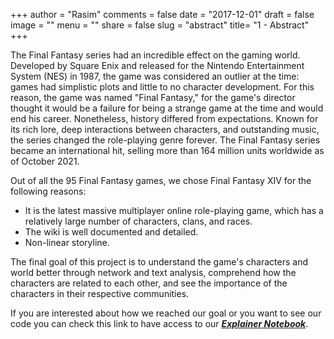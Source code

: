 +++
author = "Rasim"
comments = false
date = "2017-12-01"
draft = false
image = ""
menu = ""
share = false
slug = "abstract"
title= "1 - Abstract"
+++

The Final Fantasy series had an incredible effect on the gaming world. Developed by Square Enix and released for the Nintendo Entertainment System (NES) in 1987, the game was considered an outlier at the time: games had simplistic plots and little to no character development. For this reason, the game was named "Final Fantasy," for the game's director thought it would be a failure for being a strange game at the time and would end his career. Nonetheless, history differed from expectations. Known for its rich lore, deep interactions between characters, and outstanding music, the series changed the role-playing genre forever. The Final Fantasy series became an international hit, selling more than 164 million units worldwide as of October 2021.

Out of all the 95 Final Fantasy games, we chose Final Fantasy XIV for the following reasons:

- It is the latest massive multiplayer online role-playing game, which has a relatively large number of characters, clans, and races.
- The wiki is well documented and detailed.
- Non-linear storyline.

The final goal of this project is to understand the game's characters and world better through network and text analysis, comprehend how the characters are related to each other, and see the importance of the characters in their respective communities.

If you are interested about how we reached our goal or you want to see our code you can check this link to have access to our **_[Explainer Notebook](https://finalfantasy.fandom.com/wiki/Final_Fantasy_XIV_characters)_**.
